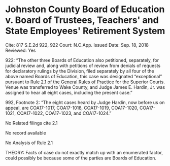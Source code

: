 # Johnston County Board of Education v. Board of Trustees, Teachers' and State Employees' Retirement System

Cite: 817 S.E.2d 922, 922
Court: N.C.App.
Issued Date: Sep. 18, 2018
Reviewed: Yes

922: “The other three Boards of Education also petitioned, separately, for judicial review and, along with petitions of review from denials of requests for declaratory rulings by the Division, filed separately by all four of the above named Boards of Education, this case was designated “exceptional” pursuant to [Rule 2.1 of the General Rules of Practice](https://1.next.westlaw.com/Link/Document/FullText?findType=L&pubNum=1008947&cite=NCRSUPDR2.1&originatingDoc=I8e2f1600bb6d11e8b93ad6f77bf99296&refType=LQ&originationContext=document&transitionType=DocumentItem&ppcid=46bb2e1ab73f4607a8af0b24d7f536d0&contextData=(sc.UserEnteredCitation)) for the Superior Courts. Venue was transferred to Wake County, and Judge James E. Hardin, Jr. was assigned to hear all eight cases, including the present case.” 

992, Footnote 2: “The eight cases heard by Judge Hardin, now before us on appeal, are COA17-1017, COA17-1018, COA17-1019, COA17-1020, COA17-1021, COA17-1022, COA17-1023, and COA17-1024.”

No Related filings cite 2.1

No record available

No Analysis of Rule 2.1

THEORY: Facts of case do not exactly match up with an enumerated factor, could possibly be because some of the parties are Boards of Education.